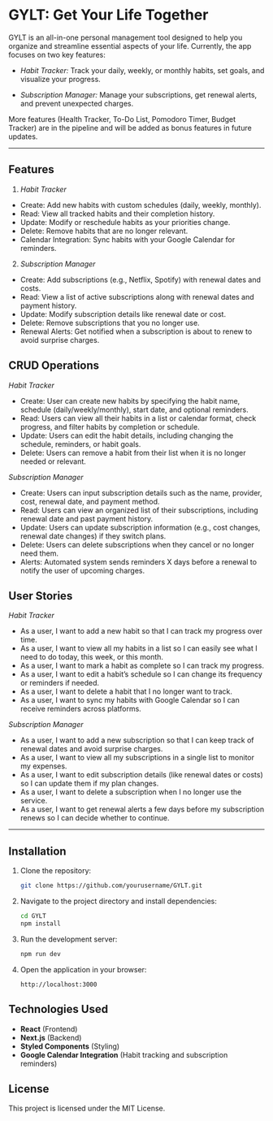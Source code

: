 # GYLT: Get Your Life Together

GYLT is an all-in-one personal management tool designed to help you organize and streamline essential aspects of your life. Currently, the app focuses on two key features:

- *Habit Tracker:* Track your daily, weekly, or monthly habits, set goals, and visualize your progress.

- *Subscription Manager:* Manage your subscriptions, get renewal alerts, and prevent unexpected charges.

More features (Health Tracker, To-Do List, Pomodoro Timer, Budget Tracker) are in the pipeline and will be added as bonus features in future updates.

---
## Features

1. *Habit Tracker*
- Create: Add new habits with custom schedules (daily, weekly, monthly).
- Read: View all tracked habits and their completion history.
- Update: Modify or reschedule habits as your priorities change.
- Delete: Remove habits that are no longer relevant.
- Calendar Integration: Sync habits with your Google Calendar for reminders.

2. *Subscription Manager*
- Create: Add subscriptions (e.g., Netflix, Spotify) with renewal dates and costs.
- Read: View a list of active subscriptions along with renewal dates and payment history.
- Update: Modify subscription details like renewal date or cost.
- Delete: Remove subscriptions that you no longer use.
- Renewal Alerts: Get notified when a subscription is about to renew to avoid surprise charges.

## CRUD Operations

*Habit Tracker*
- Create: User can create new habits by specifying the habit name, schedule (daily/weekly/monthly), start date, and optional reminders.
- Read: Users can view all their habits in a list or calendar format, check progress, and filter habits by completion or schedule.
- Update: Users can edit the habit details, including changing the schedule, reminders, or habit goals.
- Delete: Users can remove a habit from their list when it is no longer needed or relevant.

*Subscription Manager*
- Create: Users can input subscription details such as the name, provider, cost, renewal date, and payment method.
- Read: Users can view an organized list of their subscriptions, including renewal date and past payment history.
- Update: Users can update subscription information (e.g., cost changes, renewal date changes) if they switch plans.
- Delete: Users can delete subscriptions when they cancel or no longer need them.
- Alerts: Automated system sends reminders X days before a renewal to notify the user of upcoming charges.

## User Stories

*Habit Tracker*
- As a user, I want to add a new habit so that I can track my progress over time.
- As a user, I want to view all my habits in a list so I can easily see what I need to do today, this week, or this month.
- As a user, I want to mark a habit as complete so I can track my progress.
- As a user, I want to edit a habit’s schedule so I can change its frequency or reminders if needed.
- As a user, I want to delete a habit that I no longer want to track.
- As a user, I want to sync my habits with Google Calendar so I can receive reminders across platforms.

*Subscription Manager*
- As a user, I want to add a new subscription so that I can keep track of renewal dates and avoid surprise charges.
- As a user, I want to view all my subscriptions in a single list to monitor my expenses.
- As a user, I want to edit subscription details (like renewal dates or costs) so I can update them if my plan changes.
- As a user, I want to delete a subscription when I no longer use the service.
- As a user, I want to get renewal alerts a few days before my subscription renews so I can decide whether to continue.

---
## Installation

1. Clone the repository:
    ```bash
    git clone https://github.com/yourusername/GYLT.git
    ```

2. Navigate to the project directory and install dependencies:
    ```bash
    cd GYLT
    npm install
    ```

3. Run the development server:
    ```bash
    npm run dev
    ```

4. Open the application in your browser:
    ```
    http://localhost:3000
    ```

## Technologies Used
- **React** (Frontend)
- **Next.js** (Backend)
- **Styled Components** (Styling)
- **Google Calendar Integration** (Habit tracking and subscription reminders)

## License
This project is licensed under the MIT License.